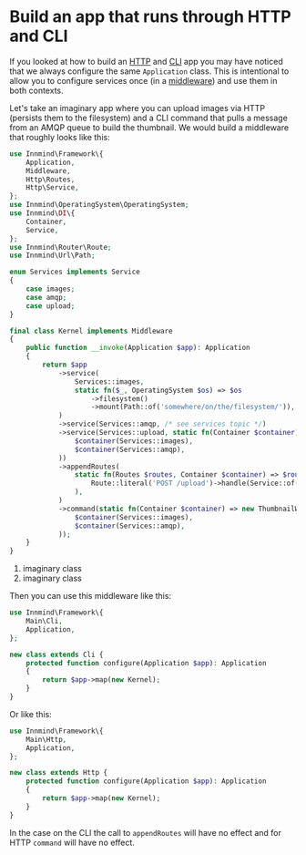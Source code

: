 # Build an app that runs through HTTP and CLI

If you looked at how to build an [HTTP](http.md) and [CLI](cli.md) app you may have noticed that we always configure the same `Application` class. This is intentional to allow you to configure services once (in a [middleware](middlewares.md)) and use them in both contexts.

Let's take an imaginary app where you can upload images via HTTP (persists them to the filesystem) and a CLI command that pulls a message from an AMQP queue to build the thumbnail. We would build a middleware that roughly looks like this:

```php
use Innmind\Framework\{
    Application,
    Middleware,
    Http\Routes,
    Http\Service,
};
use Innmind\OperatingSystem\OperatingSystem;
use Innmind\DI\{
    Container,
    Service,
};
use Innmind\Router\Route;
use Innmind\Url\Path;

enum Services implements Service
{
    case images;
    case amqp;
    case upload;
}

final class Kernel implements Middleware
{
    public function __invoke(Application $app): Application
    {
        return $app
            ->service(
                Services::images,
                static fn($_, OperatingSystem $os) => $os
                    ->filesystem()
                    ->mount(Path::of('somewhere/on/the/filesystem/')),
            )
            ->service(Services::amqp, /* see services topic */)
            ->service(Services::upload, static fn(Container $container) => new UploadHandler( //(1)
                $container(Services::images),
                $container(Services::amqp),
            ))
            ->appendRoutes(
                static fn(Routes $routes, Container $container) => $routes->add(
                    Route::literal('POST /upload')->handle(Service::of($container, Services::upload)),
                ),
            )
            ->command(static fn(Container $container) => new ThumbnailWorker( //(2)
                $container(Services::images),
                $container(Services::amqp),
            ));
    }
}
```

1. imaginary class
2. imaginary class

Then you can use this middleware like this:

```php
use Innmind\Framework\{
    Main\Cli,
    Application,
};

new class extends Cli {
    protected function configure(Application $app): Application
    {
        return $app->map(new Kernel);
    }
}
```

Or like this:

```php
use Innmind\Framework\{
    Main\Http,
    Application,
};

new class extends Http {
    protected function configure(Application $app): Application
    {
        return $app->map(new Kernel);
    }
}
```

In the case on the CLI the call to `appendRoutes` will have no effect and for HTTP `command` will have no effect.
